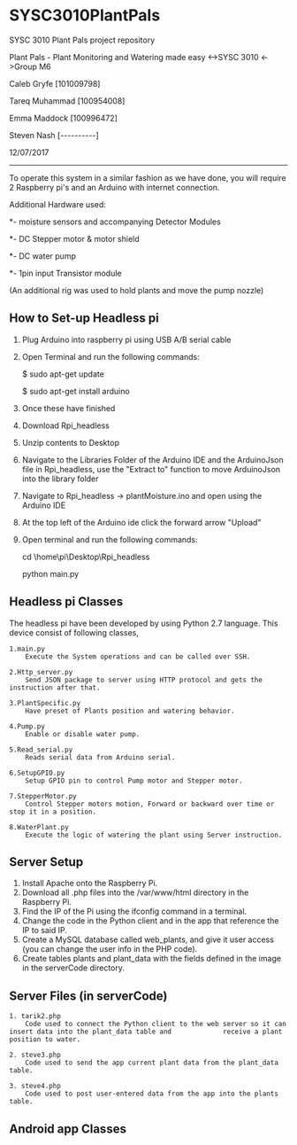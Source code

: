 # SYSC3010PlantPals
SYSC 3010 Plant Pals project repository

Plant Pals - Plant Monitoring and Watering made easy
	 <->SYSC 3010
	<->Group M6

Caleb Gryfe            [101009798]

Tareq Muhammad         [100954008]

Emma Maddock           [100996472]

Steven Nash            [----------]

12/07/2017

------------------------------------------------------------------------------------------------------------------------------
To operate this system in a similar fashion as we have done, you will require 2 Raspberry pi's and an Arduino with internet connection.

Additional Hardware used:

*- moisture sensors and accompanying Detector Modules

*- DC Stepper motor & motor shield

*- DC water pump

*- 1pin input Transistor module 

(An additional rig was used to hold plants and move the pump nozzle)


How to Set-up Headless pi
--------------------------
1.  Plug Arduino into raspberry pi using USB A/B serial cable
2.  Open Terminal and run the following commands:

	$ sudo apt-get update
	
	$ sudo apt-get install arduino
	
3.  Once these have finished
4.  Download Rpi_headless
5.  Unzip contents to Desktop
6.  Navigate to the Libraries Folder of the Arduino IDE and the ArduinoJson file in Rpi_headless, use the "Extract to"
    function to move ArduinoJson into the library folder
7.  Navigate to Rpi_headless -> plantMoisture.ino and open using the Arduino IDE
8.  At the top left of the Arduino ide click the forward arrow "Upload"
9.  Open terminal and run the following commands:

      cd \home\pi\Desktop\Rpi_headless
      
      python main.py
  

Headless pi Classes 
--------------------------
The headless pi have been developed  by using Python 2.7 language.
This device consist of following classes,

	1.main.py
		Execute the System operations and can be called over SSH.  
		
	2.Http_server.py
		Send JSON package to server using HTTP protocol and gets the instruction after that.
		  
	3.PlantSpecific.py
		Have preset of Plants position and watering behavior.
		
	4.Pump.py
		Enable or disable water pump.
		
	5.Read_serial.py
		Reads serial data from Arduino serial. 
		
	6.SetupGPIO.py
		Setup GPIO pin to control Pump motor and Stepper motor.
		
	7.StepperMotor.py	
		Control Stepper motors motion, Forward or backward over time or stop it in a position. 
		
	8.WaterPlant.py	
		Execute the logic of watering the plant using Server instruction.

Server Setup 
--------------------------
1.	Install Apache onto the Raspberry Pi.
2.	Download all .php files into the /var/www/html directory in the Raspberry Pi.
3.	Find the IP of the Pi using the ifconfig command in a terminal.
4.	Change the code in the Python client and in the app that reference the IP to said IP.
5.	Create a MySQL database called web_plants, and give it user access (you can change the user info in the PHP code).
6.	Create tables plants and plant_data with the fields defined in the image in the serverCode directory.

Server Files (in serverCode)
--------------------------	
	
	1. tarik2.php
		Code used to connect the Python client to the web server so it can insert data into the plant_data table and 		     receive a plant position to water.
		
	2. steve3.php
		Code used to send the app current plant data from the plant_data table.
		
	3. steve4.php
		Code used to post user-entered data from the app into the plants table.

Android app Classes 
--------------------------
